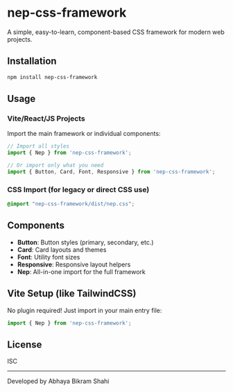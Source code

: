 # nep-css-framework

A simple, easy-to-learn, component-based CSS framework for modern web projects.

## Installation

```bash
npm install nep-css-framework
```

## Usage

### Vite/React/JS Projects
Import the main framework or individual components:

```js
// Import all styles
import { Nep } from 'nep-css-framework';

// Or import only what you need
import { Button, Card, Font, Responsive } from 'nep-css-framework';
```

### CSS Import (for legacy or direct CSS use)
```css
@import "nep-css-framework/dist/nep.css";
```

## Components
- **Button**: Button styles (primary, secondary, etc.)
- **Card**: Card layouts and themes
- **Font**: Utility font sizes
- **Responsive**: Responsive layout helpers
- **Nep**: All-in-one import for the full framework

## Vite Setup (like TailwindCSS)
No plugin required! Just import in your main entry file:
```js
import { Nep } from 'nep-css-framework';
```

## License
ISC

---
Developed by Abhaya Bikram Shahi
